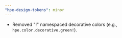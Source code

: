 ```yaml
---
"hpe-design-tokens": minor
---
```


- Removed "!" namespaced decorative colors (e.g., `hpe.color.decorative.green!`).
